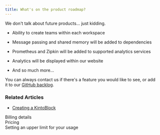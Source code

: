 ```yaml
---
title: What's on the product roadmap?
---
```


We don't talk about future products... just kidding.

*  Ability to create teams within each workspace

*  Message passing and shared memory will be added to dependencies

*  Prometheus and Zipkin will be added to supported analytics services

*  Analytics will be displayed within our website

*  And so much more...

You can always contact us if there's a feature you would like to see, or add it to our [GitHub backlog](https://github.com/kintohub/backlog).

### Related Articles

* [Creating a KintoBlock](creating-a-kintoblock.md)

Billing details  
Pricing  
Setting an upper limit for your usage
